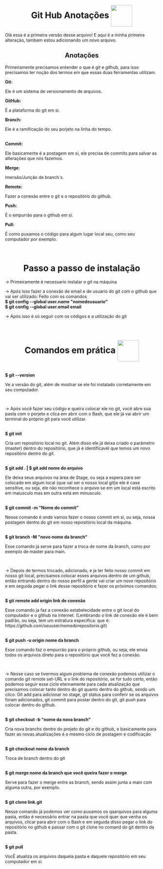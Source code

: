 <h1 align=center>Git Hub Anotações <img src="https://user-images.githubusercontent.com/92957629/179405479-af8c360e-38a4-4e2a-8356-36ec6a13be3e.png" align=center width=70px></h1>

<p>Olá essa é a primeira versão desse arquivo!
E aqui é a minha primeira alteração, tambem estou adicionando um novo arquivo.</p>

<h2 align=center>Anotações</h2>
<p> Primeiramente precisamos entender o que é git e github, para isso precisamos ter noção dos termos em que essas duas ferramentas utilizam.</p>
<b>Git: </b><p>Ele é um sistema de versionamento de arquivos.</p>
<b>GitHub: </b><p>É a plataforma do git em si.</p>
<b>Branch: </b><p>Ele é a ramificação do seu porjeto na linha do tempo.</p><br>
<b>Commit: </b><p>Ele basicamente é a postagem em si, ele precisa de commits para salvar as alterações que nós fazemos.</p>
<b>Merge: </b><p>Imersão/Junção de branch´s.</p>
<b>Remote: </b><p>Fazer a conexão entre o git e o repositório do github.</p>
<b>Push: </b><p>É o empurrão para o github em si.</p>
<b>Pull: </b><p>É como puxamos o código para algum lugar local seu, como seu computador por exemplo.</p>
<br>
<h1 align=center>Passo a passo de instalação</h1>
<p>-> Primeiramente é necessario instalar o git na máquina</p>
<p>-> Após isso fazer a conexão de email e de usuario do git com o github que vai ser utilizado: Feito com os comandos<br>
<b>$ git config --global user.name "nomedeusuario"</b><br>
<b>$ git config --global user.email email</b>
</p>
<p>-> Após isso é só seguir com os códigos e a utilização do git</p>
<br>
<h1 align=center>Comandos em prática <img src="https://user-images.githubusercontent.com/92957629/179416217-368fd3e4-faa3-4fe2-ba26-41fb12cfc1b2.png" align=center width=70px></h1><br>
<b>$ git --version</b><br>
<p>Ve a versão do git, além de mostrar se ele foi instalado corretamente em seu computador.</p><br>
<p>-> Após você fazer seu código e queira colocar ele no git, você abre sua pasta com o porjeto e clica em abrir com o Bash, que ele já vai abrir um terminal do próprio git para você utilizar.</p><br>
<b>$ git init</b><br>
<p>Cria um repositório local no git. Além disso ele já deixa criado o parâmetro (master) dentro do repositório, que já é identificavél que temos um novo repositório dentro do git.</p><br>
<b>$ git add . | $ git add nome do arquivo</b><br>
<p>Ele deixa seus arquivos na área de Stage, ou seja a espera para ser colocado em algum local (que vai ser o nosso local git)e ele é case sensitive, ou seja, ele não reconhece o arquivo se em um local está escrito em maiusculo mas em outra está em minusculo.</p><br>
<b>$ git commit -m "Nome do commit"</b><br>
<p>Nesse comando é onde vamos fazer o nosso commit em si, ou seja, nossa postagem dentro do git em nosso repositório local da máquina.</p><br>
<b>$ git branch -M "novo nome da branch"</b><br>
<p>Esse comando já serve para fazer a troca de nome da branch, como por exemplo de master para main.</p><br>
<p>-> Depois de termos trocado, adicionado, e ja ter feito nosso commit em nosso git local, precisamos colocar esses arquivos dentro de um github, então entrando dentro do nosso perfil a gente vai criar um novo repositório e em seguida pegar o link desse repositório e fazer os próximos comandos:</p><br>
<b>$ git remote add origin link de conexão</b><br>
<p>Esse comando ja faz a conexão estabelecidade entre o git local do computador e o github na internet. (Lembrando o link de conexão ele é bem padrão, ou seja, tem um estratura especifica: que é: https://github.com/seuuser/nomedorepositorio.git)</p><br>
<b>$ git push -u origin nome da branch</b><br>
<p>Esse comando faz o empurrão para o próprio github, ou seja, ele envia todos os arquivos direto para o repositório que você fez a conexão.</p><br>
<p>-> Nesse caso se tivermos algum problema de conexão podemos utilizar o comando git remote set-URL e o link do repositório, se for tudo certo, então podemos seguir esse ciclo eternamente para cada atualização que precisamos colocar tanto dentro do git quanto dentro do github, sendo um cilco: Git add para adicionar no stage, git status para conferir se os arquivos foram adicionados, git commit para postar dentro do git, git push para colocar dentro do github.</p><br>
<b>$ git checkout -b "nome da nova branch"</b><br>
<p>Cria nova branchs dentro do projeto do git e do github, e basicamente para fazer as novas atualizações é o mesmo ciclo de postagem e codificação</p><br>
<b>$ git checkout nome da branch</b><br>
<p>Troca de branch dentro do git</p><br>
<b>$ git merge nome da branch que você queira fazer o merge</b><br>
<p>Serve para fazer o merge entre as branch, sendo assim junta a main com alguma outra, por exemplo.</p><br>
<b>$ git clone link.git</b><br>
<p>Nesse comando já podemos ver como puxamos os qaarquivos para alguma pasta, então é necessário entrar na pasta que você quer que venha os arquivos, clicar para abrir com o Bash e em seguida disso pegar o link do repositório no github e passar com o git clone no comand do git dentro da pasta.</p><br>
<b>$ git pull</b><br>
<p>VocÊ atualiza os arquivos daquela pasta e daquele repositório em seu computador em si.</p><br>